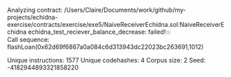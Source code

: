 Analyzing contract: /Users/Claire/Documents/work/github/my-projects/echidna-exercise/contracts/exercise/exe5/NaiveReceiverEchidna.sol:NaiveReceiverEchidna
echidna_test_reciever_balance_decrease: failed!💥  
  Call sequence:
    flashLoan(0x62d69f6867a0a084c6d313943dc22023bc263691,1012)



Unique instructions: 1577
Unique codehashes: 4
Corpus size: 2
Seed: -4182944893321858220
